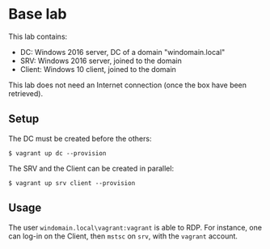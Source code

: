 Base lab
=

This lab contains:
* DC: Windows 2016 server, DC of a domain "windomain.local"
* SRV: Windows 2016 server, joined to the domain
* Client: Windows 10 client, joined to the domain

This lab does not need an Internet connection (once the box have been retrieved).

Setup
-

The DC must be created before the others:
```
$ vagrant up dc --provision
```

The SRV and the Client can be created in parallel:
```
$ vagrant up srv client --provision
```

Usage
-

The user `windomain.local\vagrant:vagrant` is able to RDP.
For instance, one can log-in on the Client, then `mstsc` on `srv`, with the `vagrant` account.
